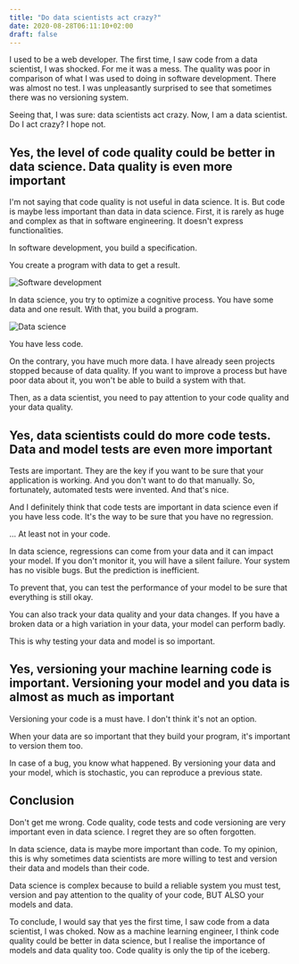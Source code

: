 ```yaml
---
title: "Do data scientists act crazy?"
date: 2020-08-28T06:11:10+02:00
draft: false
---
```


I used to be a web developer. The first time, I saw code from a data scientist, I was shocked. For me it was a mess. The quality was poor in comparison of what I was used to doing in software development. There was almost no test. I was unpleasantly surprised to see that sometimes there was no versioning system.

Seeing that, I was sure: data scientists act crazy. Now, I am a data scientist. Do I act crazy? I hope not.

## Yes, the level of code quality could be better in data science. Data quality is even more important

I'm not saying that code quality is not useful in data science. It is. But code is maybe less important than data in data science. First, it is rarely as huge and complex as that in software engineering. It doesn't express functionalities. 

In software development, you build a specification.

You create a program with data to get a result.

![Software development](/common.png) 

In data science, you try to optimize a cognitive process. You have some data and one result. With that, you build a program.

![Data science](/ds.png)

You have less code.

On the contrary, you have much more data. I have already seen projects stopped because of data quality. If you want to improve a process but have poor data about it, you won't be able to build a system with that.

Then, as a data scientist, you need to pay attention to your code quality and your data quality.

## Yes, data scientists could do more code tests. Data and model tests are even more important

Tests are important. They are the key if you want to be sure that your application is working. And you don't want to do that manually. So, fortunately, automated tests were invented. And that's nice.

And I definitely think that code tests are important in data science even if you have less code. It's the way to be sure that you have no regression.

... At least not in your code. 

In data science, regressions can come from your data and it can impact your model. If you don't monitor it, you will have a silent failure. Your system has no visible bugs. But the prediction is inefficient.

To prevent that, you can test the performance of your model to be sure that everything is still okay.

You can also track your data quality and your data changes. If you have a broken data or a high variation in your data, your model can perform badly.

This is why testing your data and model is so important.

## Yes, versioning your machine learning code is important. Versioning your model and you data is almost as much as important

Versioning your code is a must have. I don't think it's not an option.

When your data are so important that they build your program, it's important to version them too.

In case of a bug, you know what happened. By versioning your data and your model, which is stochastic, you can reproduce a previous state. 


## Conclusion

Don't get me wrong. Code quality, code tests and code versioning are very important even in data science. I regret they are so often forgotten.

In data science, data is maybe more important than code. To my opinion, this is why sometimes data scientists are more willing to test and version their data and models than their code. 

Data science is complex because to build a reliable system you must test, version and pay attention to the quality of your code, BUT ALSO your models and data.

To conclude, I would say that yes the first time, I saw code from a data scientist, I was choked. Now as a machine learning engineer, I think code quality could be better in data science, but I realise the importance of models and data quality too. Code quality is only the tip of the iceberg.
